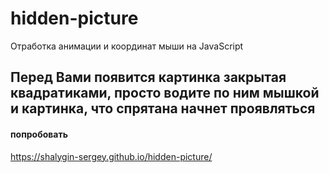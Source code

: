 # hidden-picture

Отработка анимации и координат мыши на JavaScript

## Перед Вами появится картинка закрытая квадратиками, просто водите по ним мышкой и картинка, что спрятана начнет проявляться

#### попробовать

https://shalygin-sergey.github.io/hidden-picture/
